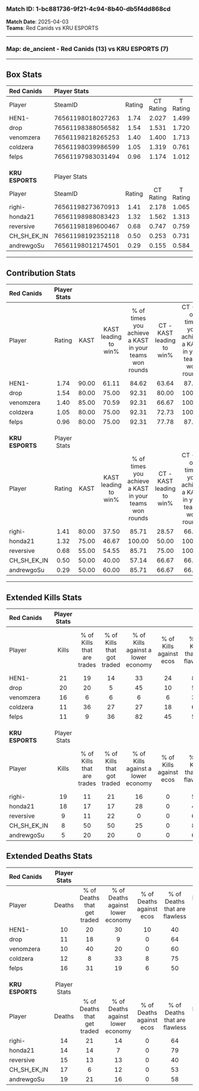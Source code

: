### Match ID: 1-bc881736-9f21-4c94-8b40-db5f4dd868cd  
**Match Date**: 2025-04-03  
**Teams**: Red Canids vs KRU ESPORTS  

---  

### **Map**: de_ancient - Red Canids (13) vs KRU ESPORTS (7)  
---  

## Box Stats  

| **Red Canids**  | Player Stats      |        |           |          |       |       |       |         |        |      |     |
| :- | :- | :-: | :-: | :-: | :-: | :-: | :-: | :-: | :-: | :-: | :-: |
| Player          | SteamID           | Rating | CT Rating | T Rating | KAST  |  ADR  | Kills | Assists | Deaths | K/D  | HS% |
| HEN1-           | 76561198018027263 |  1.74  |   2.027   |  1.499   | 90.00 | 103.5 |  21   |   10    |   10   | 2.10 | 19  |
| drop            | 76561198388056582 |  1.54  |   1.531   |  1.720   | 80.00 | 94.1  |  20   |    4    |   11   | 1.82 | 45  |
| venomzera       | 76561198218265253 |  1.40  |   1.400   |  1.713   | 85.00 | 79.9  |  16   |    8    |   10   | 1.60 | 56  |
| coldzera        | 76561198039986599 |  1.05  |   1.319   |  0.761   | 80.00 | 67.9  |  11   |    7    |   12   | 0.92 | 54  |
| felps           | 76561197983031494 |  0.96  |   1.174   |  1.012   | 80.00 | 75.2  |  11   |    5    |   16   | 0.69 | 45  |
|                 |                   |        |           |          |       |       |       |         |        |      |     |
|                 |                   |        |           |          |       |       |       |         |        |      |     |
|                 |                   |        |           |          |       |       |       |         |        |      |     |
| **KRU ESPORTS** | Player Stats      |        |           |          |       |       |       |         |        |      |     |
| Player          | SteamID           | Rating | CT Rating | T Rating | KAST  |  ADR  | Kills | Assists | Deaths | K/D  | HS% |
| righi-          | 76561198273670913 |  1.41  |   2.178   |  1.065   | 80.00 | 94.1  |  19   |    4    |   14   | 1.36 | 68  |
| honda21         | 76561198988083423 |  1.32  |   1.562   |  1.313   | 75.00 | 89.3  |  18   |    5    |   14   | 1.29 | 72  |
| reversive       | 76561198189600467 |  0.68  |   0.747   |  0.759   | 55.00 | 66.3  |   9   |    4    |   15   | 0.60 | 77  |
| CH_SH_EK_IN     | 76561198192352118 |  0.50  |   0.253   |  0.731   | 50.00 | 53.4  |   8   |    1    |   17   | 0.47 | 50  |
| andrewgoSu      | 76561198012174501 |  0.29  |   0.155   |  0.584   | 50.00 | 43.4  |   5   |    3    |   19   | 0.26 | 80  |
---  

## Contribution Stats  

| **Red Canids**  | Player Stats |       |                      |                                                        |                           |                                                             |                          |                                                            |
| :- | :-: | :-: | :-: | :-: | :-: | :-: | :-: | :-: |
| Player          |    Rating    | KAST  | KAST leading to win% | % of times you achieve a KAST in your teams won rounds | CT - KAST leading to win% | CT - % of times you achieve a KAST in your teams won rounds | T - KAST leading to win% | T - % of times you achieve a KAST in your teams won rounds |
| HEN1-           |     1.74     | 90.00 |        61.11         |                         84.62                          |           63.64           |                            87.50                            |          57.14           |                           80.00                            |
| drop            |     1.54     | 80.00 |        75.00         |                         92.31                          |           80.00           |                           100.00                            |          66.67           |                           80.00                            |
| venomzera       |     1.40     | 85.00 |        70.59         |                         92.31                          |           66.67           |                           100.00                            |          80.00           |                           80.00                            |
| coldzera        |     1.05     | 80.00 |        75.00         |                         92.31                          |           72.73           |                           100.00                            |          80.00           |                           80.00                            |
| felps           |     0.96     | 80.00 |        75.00         |                         92.31                          |           77.78           |                            87.50                            |          71.43           |                           100.00                           |
|                 |              |       |                      |                                                        |                           |                                                             |                          |                                                            |
|                 |              |       |                      |                                                        |                           |                                                             |                          |                                                            |
|                 |              |       |                      |                                                        |                           |                                                             |                          |                                                            |
| **KRU ESPORTS** | Player Stats |       |                      |                                                        |                           |                                                             |                          |                                                            |
| Player          |    Rating    | KAST  | KAST leading to win% | % of times you achieve a KAST in your teams won rounds | CT - KAST leading to win% | CT - % of times you achieve a KAST in your teams won rounds | T - KAST leading to win% | T - % of times you achieve a KAST in your teams won rounds |
| righi-          |     1.41     | 80.00 |        37.50         |                         85.71                          |           28.57           |                            66.67                            |          44.44           |                           100.00                           |
| honda21         |     1.32     | 75.00 |        46.67         |                         100.00                         |           50.00           |                           100.00                            |          44.44           |                           100.00                           |
| reversive       |     0.68     | 55.00 |        54.55         |                         85.71                          |           75.00           |                           100.00                            |          42.86           |                           75.00                            |
| CH_SH_EK_IN     |     0.50     | 50.00 |        40.00         |                         57.14                          |           66.67           |                            66.67                            |          28.57           |                           50.00                            |
| andrewgoSu      |     0.29     | 50.00 |        60.00         |                         85.71                          |           66.67           |                            66.67                            |          57.14           |                           100.00                           |
---  

## Extended Kills Stats  

| **Red Canids**  | Player Stats |                            |                            |                                    |                         |                              |                                 |                                       |                    |           |
| :- | :-: | :-: | :-: | :-: | :-: | :-: | :-: | :-: | :-: | :-: |
| Player          |    Kills     | % of Kills that are trades | % of Kills that got traded | % of Kills against a lower economy | % of Kills against ecos | % of Kills that are flawless | % of Kills that are close duels | % of Kills that are assisted by flash | Pistol Round Kills | AWP Kills |
| HEN1-           |      21      |             19             |             14             |                 33                 |           24            |              81              |                5                |                   5                   |         1          |     8     |
| drop            |      20      |             20             |             5              |                 45                 |           10            |              50              |                5                |                  10                   |         3          |     0     |
| venomzera       |      16      |             6              |             6              |                 6                  |            6            |              38              |                6                |                   6                   |         2          |     0     |
| coldzera        |      11      |             36             |             27             |                 27                 |           18            |              64              |                9                |                   9                   |         1          |     0     |
| felps           |      11      |             9              |             36             |                 82                 |           45            |              55              |                9                |                   0                   |         0          |     0     |
|                 |              |                            |                            |                                    |                         |                              |                                 |                                       |                    |           |
|                 |              |                            |                            |                                    |                         |                              |                                 |                                       |                    |           |
|                 |              |                            |                            |                                    |                         |                              |                                 |                                       |                    |           |
| **KRU ESPORTS** | Player Stats |                            |                            |                                    |                         |                              |                                 |                                       |                    |           |
| Player          |    Kills     | % of Kills that are trades | % of Kills that got traded | % of Kills against a lower economy | % of Kills against ecos | % of Kills that are flawless | % of Kills that are close duels | % of Kills that are assisted by flash | Pistol Round Kills | AWP Kills |
| righi-          |      19      |             11             |             21             |                 16                 |            0            |              53              |                5                |                  11                   |         1          |     0     |
| honda21         |      18      |             17             |             17             |                 28                 |            0            |              44              |                6                |                   0                   |         2          |     0     |
| reversive       |      9       |             11             |             22             |                 0                  |            0            |              67              |               22                |                  11                   |         3          |     0     |
| CH_SH_EK_IN     |      8       |             50             |             50             |                 25                 |            0            |              88              |               13                |                   0                   |         0          |     0     |
| andrewgoSu      |      5       |             20             |             20             |                 0                  |            0            |              60              |               20                |                   0                   |         1          |     1     |
## Extended Deaths Stats  

| **Red Canids**  | Player Stats |                             |                                   |                          |                               |                            |                           |               |
| :- | :-: | :-: | :-: | :-: | :-: | :-: | :-: | :-: |
| Player          |    Deaths    | % of Deaths that get traded | % of Deaths against lower economy | % of Deaths against ecos | % of Deaths that are flawless | % of Deaths that are close | % of Deaths while blinded | Deaths to AWP |
| HEN1-           |      10      |             20              |                30                 |            10            |              40               |             20             |             0             |       1       |
| drop            |      11      |             18              |                 9                 |            0             |              64               |             18             |             0             |       0       |
| venomzera       |      10      |             40              |                20                 |            0             |              60               |             0              |            10             |       0       |
| coldzera        |      12      |              8              |                33                 |            8             |              75               |             0              |             8             |       0       |
| felps           |      16      |             31              |                19                 |            6             |              50               |             13             |             6             |       0       |
|                 |              |                             |                                   |                          |                               |                            |                           |               |
|                 |              |                             |                                   |                          |                               |                            |                           |               |
|                 |              |                             |                                   |                          |                               |                            |                           |               |
| **KRU ESPORTS** | Player Stats |                             |                                   |                          |                               |                            |                           |               |
| Player          |    Deaths    | % of Deaths that get traded | % of Deaths against lower economy | % of Deaths against ecos | % of Deaths that are flawless | % of Deaths that are close | % of Deaths while blinded | Deaths to AWP |
| righi-          |      14      |             21              |                14                 |            0             |              64               |             0              |             7             |       3       |
| honda21         |      14      |             14              |                 7                 |            0             |              79               |             7              |             7             |       3       |
| reversive       |      15      |             13              |                13                 |            0             |              40               |             7              |             0             |       0       |
| CH_SH_EK_IN     |      17      |              6              |                12                 |            0             |              53               |             6              |             6             |       0       |
| andrewgoSu      |      19      |             21              |                16                 |            0             |              58               |             11             |            11             |       2       |
